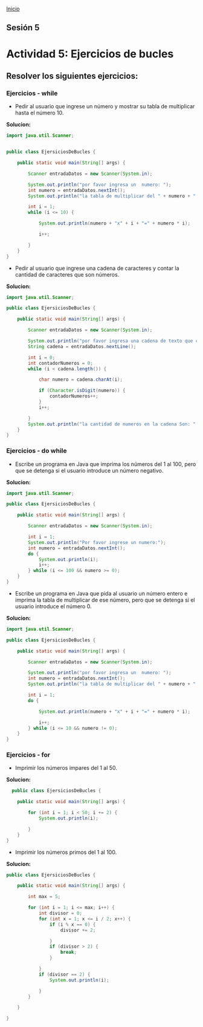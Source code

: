 <!-- No borrar o modificar -->

[Inicio](./index.md)

## Sesión 5

<!-- Su documentación aquí -->

# Actividad 5: Ejercicios de bucles

## Resolver los siguientes ejercicios:

### Ejercicios - while

- Pedir al usuario que ingrese un número y mostrar su tabla de multiplicar hasta el número 10.

**Solucion:**

```java 
import java.util.Scanner;


public class EjersiciosDeBucles {

    public static void main(String[] args) {

        Scanner entradaDatos = new Scanner(System.in);

        System.out.println("por favor ingresa un  numero: ");
        int numero = entradaDatos.nextInt();
        System.out.println("la tabla de multiplicar del " + numero + " es: ");

        int i = 1;
        while (i <= 10) {

            System.out.println(numero + "x" + i + "=" + numero * i);

            i++;

        }
    }
}
```

- Pedir al usuario que ingrese una cadena de caracteres y contar la cantidad de caracteres que son números.

**Solucion:**

```java 
import java.util.Scanner;

public class EjersiciosDeBucles {

    public static void main(String[] args) {

        Scanner entradaDatos = new Scanner(System.in);

        System.out.println("por favor ingresa una cadena de texto que contenga numeros: ");
        String cadena = entradaDatos.nextLine();

        int i = 0;
        int contadorNumeros = 0;
        while (i < cadena.length()) {

            char numero = cadena.charAt(i);

            if (Character.isDigit(numero)) {
                contadorNumeros++;
            }
            i++;

        }
        System.out.println("la cantidad de numeros en la cadena Son: " + contadorNumeros);
    }
}
```

### Ejercicios - do while

- Escribe un programa en Java que imprima los números del 1 al 100, pero que se detenga si el usuario introduce un número negativo.

**Solucion:**

```java 
import java.util.Scanner;

public class EjersiciosDeBucles {

    public static void main(String[] args) {

        Scanner entradaDatos = new Scanner(System.in);

        int i = 1;
        System.out.println("Por favor ingrese un numero:");
        int numero = entradaDatos.nextInt();
        do {
            System.out.println(i);
            i++;
        } while (i <= 100 && numero >= 0);
    }
}
```

- Escribe un programa en Java que pida al usuario un número entero e imprima la tabla de multiplicar de ese número, pero que se detenga si el usuario introduce el número 0.

**Solucion:**

```java 
import java.util.Scanner;

public class EjersiciosDeBucles {

    public static void main(String[] args) {

        Scanner entradaDatos = new Scanner(System.in);

        System.out.println("por favor ingresa un  numero: ");
        int numero = entradaDatos.nextInt();
        System.out.println("la tabla de multiplicar del " + numero + " es: ");

        int i = 1;
        do {

            System.out.println(numero + "x" + i + "=" + numero * i);

            i++;
        } while (i <= 10 && numero != 0);
    }
}
```

### Ejercicios - for

- Imprimir los números impares del 1 al 50.

**Solucion:**

```java 
  public class EjersiciosDeBucles {

    public static void main(String[] args) {

        for (int i = 1; i < 50; i += 2) {
            System.out.println(i);

        }
    }
}
```

- Imprimir los números primos del 1 al 100.

**Solucion:**

```java 
public class EjersiciosDeBucles {

    public static void main(String[] args) {

        int max = 5;

        for (int i = 1; i <= max; i++) {
            int divisor = 0;
            for (int x = 1; x <= i / 2; x++) {
                if (i % x == 0) {
                    divisor += 2;

                }
                if (divisor > 2) {
                    break;
                }

            }
            if (divisor == 2) {
                System.out.println(i);

            }
        }

    }

}
```
